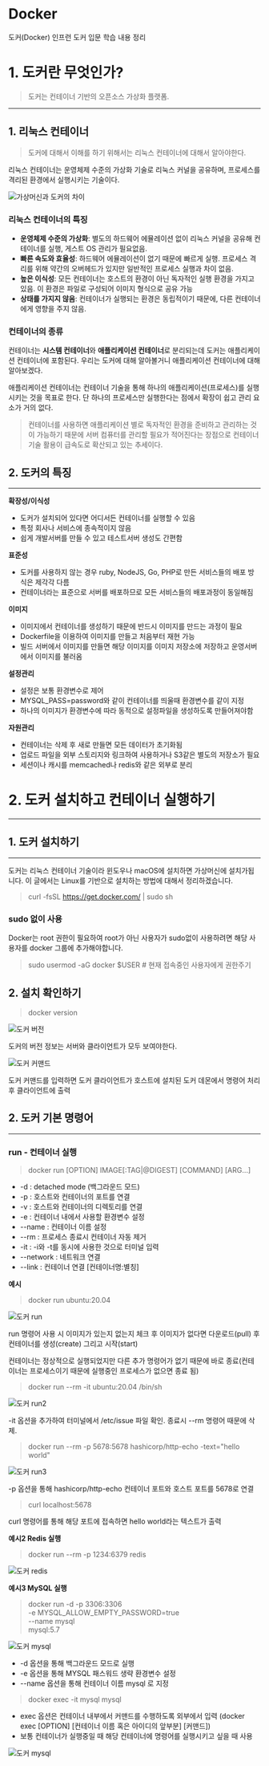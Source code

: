 # Docker
도커(Docker) 인프런 도커 입문 학습 내용 정리

# 1. 도커란 무엇인가?
> 도커는 컨테이너 기반의 오픈소스 가상화 플랫폼.
---
## 1. 리눅스 컨테이너
> 도커에 대해서 이해를 하기 위해서는 리눅스 컨테이너에 대해서 알아야한다.

리눅스 컨테이너는 운영체제 수준의 가상화 기술로 리눅스 커널을 공유하며, 프로세스를 격리된 환경에서 실행시키는 기술이다.

![가상머신과 도커의 차이](./img/vm_docker.png)

### 리눅스 컨테이너의 특징

- **운영체제 수준의 가상화**: 별도의 하드웨어 에뮬레이션 없이 리눅스 커널을 공유해 컨테이너를 실행, 게스트 OS 관리가 필요없음.
- **빠른 속도와 효율성**: 하드웨어 에뮬레이션이 없기 때문에 빠르게 실행. 프로세스 격리를 위해 약간의 오버헤드가 있지만 일반적인 프로세스 실행과 차이 없음.
- **높은 이식성**: 모든 컨테이너는 호스트의 환경이 아닌 독자적인 실행 환경을 가지고 있음. 이 환경은 파일로 구성되어 이미지 형식으로 공유 가능
- **상태를 가지지 않음**: 컨테이너가 실행되는 환경은 동립적이기 때문에, 다른 컨테이너에게 영향을 주지 않음.

### 컨테이너의 종류

컨테이너는 **시스템 컨테이너**와 **애플리케이션 컨테이너**로 분리되는데 도커는 애플리케이션 컨테이너에 포함된다. 우리는 도커에 대해 알아볼거니 애플리케이션 컨테이너에 대해 알아보겠다.

애플리케이션 컨테이너는 컨테이너 기술을 통해 하나의 애플리케이션(프로세스)를 실행시키는 것을 목표로 한다. 단 하나의 프로세스만 실행한다는 점에서 확장이 쉽고 관리 요소가 거의 없다.

> 컨테이너를 사용하면 애플리케이션 별로 독자적인 환경을 준비하고 관리하는 것이 가능하기 때문에 서버 컴퓨터를 관리할 필요가 적어진다는 장점으로 컨테이너 기술 활용이 급속도로 확산되고 있는 추세이다.

## 2. 도커의 특징
---
**확장성/이식성**

- 도커가 설치되어 있다면 어디서든 컨테이너를 실행할 수 있음
- 특정 회사나 서비스에 종속적이지 않음
- 쉽게 개발서버를 만들 수 있고 테스트서버 생성도 간편함

**표준성**

- 도커를 사용하지 않는 경우 ruby, NodeJS, Go, PHP로 만든 서비스들의 배포 방식은 제각각 다름
- 컨테이너라는 표준으로 서버를 배포하므로 모든 서비스들의 배포과정이 동일해짐

**이미지**

- 이미지에서 컨테이너를 생성하기 때문에 반드시 이미지를 만드는 과정이 필요
- Dockerfile을 이용하여 이미지를 만들고 처음부터 재현 가능
- 빌드 서버에서 이미지를 만들면 해당 이미지를 이미지 저장소에 저장하고 운영서버에서 이미지를 불러옴

**설정관리**

- 설정은 보통 환경변수로 제어
- MYSQL_PASS=password와 같이 컨테이너를 띄울때 환경변수를 같이 지정
- 하나의 이미지가 환경변수에 따라 동적으로 설정파일을 생성하도록 만들어져야함

**자원관리**

- 컨테이너는 삭제 후 새로 만들면 모든 데이터가 초기화됨
- 업로드 파일을 외부 스토리지와 링크하여 사용하거나 S3같은 별도의 저장소가 필요
- 세션이나 캐시를 memcached나 redis와 같은 외부로 분리

# 2. 도커 설치하고 컨테이너 실행하기
---
## 1. 도커 설치하기
---
도커는 리눅스 컨테이너 기술이라 윈도우나 macOS에 설치하면 가상머신에 설치가됩니다. 이 글에서는 Linux를 기반으로 설치하는 방법에 대해서 정리하겠습니다.

> curl -fsSL https://get.docker.com/ | sudo sh

### sudo 없이 사용

Docker는 root 권한이 필요하여 root가 아닌 사용자가 sudo없이 사용하려면 해당 사용자를 docker 그룹에 추가해야합니다.


> sudo usermod -aG docker $USER # 현재 접속중인 사용자에게 권한주기

## 2. 설치 확인하기

> docker version

![도커 버전](./img/docker_version.png)

도커의 버전 정보는 서버와 클라이언트가 모두 보여야한다.

![도커 커맨드](./img/docker_command.jpg)

도커 커맨드를 입력하면 도커 클라이언트가 호스트에 설치된 도커 데몬에서 명령어 처리 후 클라이언트에 출력

## 2. 도커 기본 명령어
---

### run - 컨테이너 실행

> docker run [OPTION] IMAGE[:TAG|@DIGEST] [COMMAND] [ARG...]

- -d : detached mode (백그라운드 모드)
- -p : 호스트와 컨테이너의 포트를 연결
- -v : 호스트와 컨테이너의 디렉토리를 연결
- -e : 컨테이너 내에서 사용할 환경변수 설정
- --name : 컨테이너 이름 설정
- --rm : 프로세스 종료시 컨테이너 자동 제거
- -it : -i와 -t를 동시에 사용한 것으로 터미널 입력
- --network : 네트워크 연결
- --link : 컨테이너 연결 [컨테이너명:별칭]

**예시**

> docker run ubuntu:20.04

![도커 run](./img/docker_run.png)

run 명령어 사용 시 이미지가 있는지 없는지 체크 후 이미지가 없다면 다운로드(pull) 후 컨테이너를 생성(create) 그리고 시작(start)

컨테이너는 정상적으로 실행되었지만 다른 추가 명령어가 없기 때문에 바로 종료(컨테이너는 프로세스이기 때문에 실행중인 프로세스가 없으면 종료 됨)

> docker run --rm -it ubuntu:20.04 /bin/sh

![도커 run2](./img/docker_run2.png)

-it 옵션을 추가하여 터미널에서 /etc/issue 파일 확인. 종료시 --rm 명령어 때문에 삭제.

> docker run --rm -p 5678:5678 hashicorp/http-echo -text="hello world"

![도커 run3](./img/docker_run3.png)

-p 옵션을 통해 hashicorp/http-echo 컨테이너 포트와 호스트 포트를 5678로 연결

> curl localhost:5678

curl 명령어를 통해 해당 포트에 접속하면 hello world라는 텍스트가 출력

**예시2 Redis 실행**

> docker run --rm -p 1234:6379 redis

![도커 redis](./img/docker_redis.png)

**예시3 MySQL 실행**

> docker run -d -p 3306:3306 \
>   -e MYSQL_ALLOW_EMPTY_PASSWORD=true \
>   --name mysql \
>   mysql:5.7

![도커 mysql](./img/docker_mysql.png)

- -d 옵션을 통해 백그라운드 모드로 실행 
- -e 옵션을 통해 MYSQL 패스워드 생략 환경변수 설정 
- --name 옵션을 통해 컨테이너 이름 mysql 로 지정

> docker exec -it mysql mysql

- exec 옵션은 컨테이너 내부에서 커맨드를 수행하도록 외부에서 입력 (docker exec [OPTION] [컨테이너 이름 혹은 아이디의 앞부분] [커맨드])
- 보통 컨테이너가 실행중일 때 해당 컨테이너에 명령어를 실행시키고 싶을 때 사용

![도커 mysql](./img/docker_mysql2.png)
